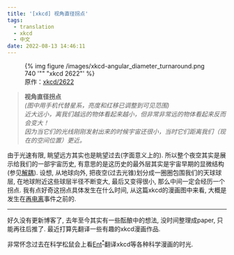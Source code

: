 ```yaml
---
title: '[xkcd] 视角直径拐点'
tags:
  - translation
  - xkcd
  - 中文
date: 2022-08-13 14:46:11
---
```



<figure>
	<picture>
		{% img figure /images/xkcd-angular_diameter_turnaround.png 740 '"" "xkcd 2622"' %}
	</picture>
	<figcaption>原作：<a href="https://xkcd.com/2622/">xkcd/2622</a></figcaption>
</figure>


> **视角直径拐点**<br/>
> *(图中用手机代替星系，亮度和红移已调整到可见范围)*<br/>
> *近大远小，离我们越远的物体看起来越小，但非常非常远的物体看起来反而会变大！*<br/>
> *因为当它们的光线刚刚发射出来的时候宇宙还很小，当时它们距离我们（现在的空间位置）更近。*<br/>


由于光速有限, 眺望远方其实也是眺望过去(字面意义上的). 
所以整个夜空其实是展示给我们的一部宇宙历史, 有意思的是这历史的最外层其实是宇宙早期的显微结构(参见[解耦](https://wikizh.click/wiki/Decoupling_(cosmology))).
设想, 从地球向外, 把夜空(过去光锥)划分成一圈圈包围我们的天球球层, 在地球附近这些球层半径不断变大, 最后又变得很小, 那么中间一定会经历一个拐点.
我有点好奇这拐点具体发生在什么时间, 从这篇xkcd的漫画图中来看, 大概是发生在[再电离](https://zh.m.wikipedia.org/zh-hans/%E5%86%8D%E9%9B%BB%E9%9B%A2)事件之前的.


---
好久没有更新博客了, 去年至今其实有一些酝酿中的想法, 没时间整理成paper, 只能再往后推了. 
最近打算先翻译一些有趣的xkcd漫画作品.

非常怀念过去在科学松鼠会上看[Ent](http://www.songshuehu.net/ent.htm)<sup>[*](https://www.163.com/dy/article/GBP09SFP055218MP.html)</sup>翻译xkcd等各种科学漫画的时光.
